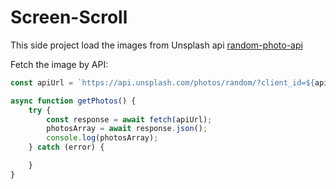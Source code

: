 # Screen-Scroll

This side project load the images from Unsplash api [random-photo-api](https://unsplash.com/documentation#get-a-random-photo)



Fetch the image by API:
```js
const apiUrl = `https://api.unsplash.com/photos/random/?client_id=${apiKey}&count=${count}`;

async function getPhotos() {
    try {
        const response = await fetch(apiUrl);
        photosArray = await response.json();
        console.log(photosArray);
    } catch (error) {

    }
}
```
